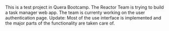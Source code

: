 This is a test project in Quera Bootcamp. The Reactor Team is trying to build  a task manager web app. The team is currenty working on the user authentication page. Update: Most of the use interface is implemented and the major parts of the functionality are taken care of.